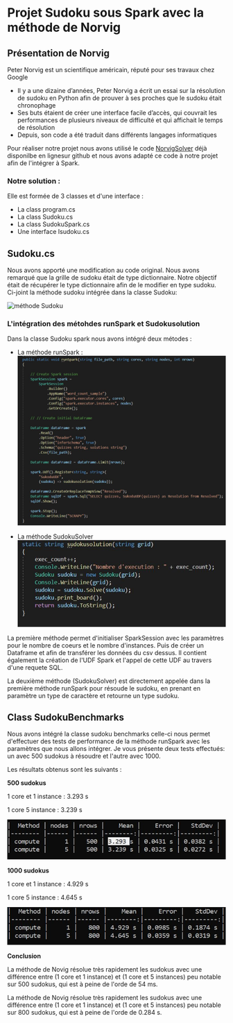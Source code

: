 # Projet Sudoku sous Spark avec la  méthode de Norvig

## Présentation de Norvig

Peter Norvig est un scientifique américain, réputé pour ses travaux chez Google
- Il y a une dizaine d’années, Peter Norvig a écrit un essai sur la résolution de sudoku en Python afin de prouver à ses proches que le sudoku était chronophage
- Ses buts étaient de créer une interface facile d’accès, qui couvrait les performances de plusieurs niveaux de difficulté et qui affichait le temps de résolution
- Depuis, son code a été traduit dans différents langages informatiques

Pour réaliser notre projet nous avons utilisé le code [NorvigSolver](https://github.com/PKRoma/LinqSudokuSolver/blob/master/Solver.cs) déjà disponilbe en lignesur github et nous avons adapté ce code à notre projet afin de l'intégrer à Spark.

### Notre solution :

Elle est formée de 3 classes et d'une interface : 

- La class program.cs 
- La class Sudoku.cs
- La class SudokuSpark.cs 
- Une interface Isudoku.cs

## Sudoku.cs

Nous avons apporté une modification au code original. Nous avons remarqué que la grille de sudoku était de type dictionnaire. Notre objectif était de récupérer le type dictionnaire afin de le modifier en type sudoku. Ci-joint la méthode sudoku intégrée dans la classe Sudoku:

![méthode Sudoku](assets/images/"sudoku.jpg")

### L'intégration des  métohdes runSpark et  Sudokusolution 

Dans la classe Sudoku spark nous avons intégré deux métodes : 

- La méthode runSpark : 
![RunSpark](assets/images/runSpark.jpg)

- La méthode SudokuSolver 
![image](assets/images/sudokuSolution.jpg)

La première méthode permet d'initialiser SparkSession avec les paramètres pour le nombre de coeurs et le nombre d'instances. Puis de créer un Dataframe et afin de transférer les données du csv dessus.
Il contient également la création de l'UDF Spark et l'appel de cette UDF au travers d'une requete SQL.


La deuxième méthode (SudokuSolver) est directement appelée dans la première méthode runSpark pour résoude le sudoku, en prenant en paramètre un type de caractère et retourne un type sudoku.

## Class SudokuBenchmarks

Nous avons intégré la classe sudoku benchmarks celle-ci nous permet d'effectuer des tests de performance de la méthode runSpark avec les paramètres que nous allons intégrer. Je vous présente deux tests effectués: un avec 500 sudokus à résoudre et l'autre avec 1000.

Les résultats obtenus sont les suivants :

**500 sudokus**

1 core et 1 instance : 3.293 s 



1 core 5 instance : 3.239 s

![image](assets/images/500.jpg)

**1000 sudokus**

1 core et 1 instance : 4.929 s

1 core 5 instance : 4.645 s

![image](assets/images/800.jpg)

**Conclusion** 

La méthode de Novig résolue très rapidement les sudokus avec une différence entre (1 core et 1 instance) et (1 core et 5 instances) peu notable sur 500 sudokus, qui est à peine de l'orde de 54 ms.

La méthode de Novig résolue très rapidement les sudokus avec une différence entre (1 core et 1 instance) et (1 core et 5 instances) peu notable sur 800 sudokus, qui est à peine de l'orde de 0.284 s.
